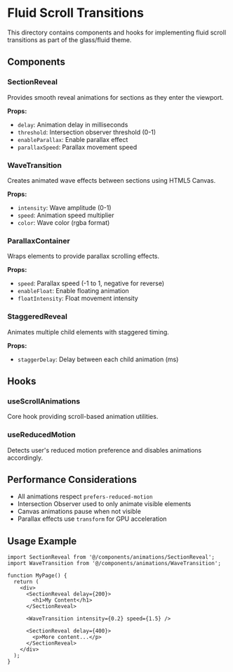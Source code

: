 # Fluid Scroll Transitions

This directory contains components and hooks for implementing fluid scroll transitions as part of the glass/fluid theme.

## Components

### SectionReveal
Provides smooth reveal animations for sections as they enter the viewport.

**Props:**
- `delay`: Animation delay in milliseconds
- `threshold`: Intersection observer threshold (0-1)
- `enableParallax`: Enable parallax effect
- `parallaxSpeed`: Parallax movement speed

### WaveTransition
Creates animated wave effects between sections using HTML5 Canvas.

**Props:**
- `intensity`: Wave amplitude (0-1)
- `speed`: Animation speed multiplier
- `color`: Wave color (rgba format)

### ParallaxContainer
Wraps elements to provide parallax scrolling effects.

**Props:**
- `speed`: Parallax speed (-1 to 1, negative for reverse)
- `enableFloat`: Enable floating animation
- `floatIntensity`: Float movement intensity

### StaggeredReveal
Animates multiple child elements with staggered timing.

**Props:**
- `staggerDelay`: Delay between each child animation (ms)

## Hooks

### useScrollAnimations
Core hook providing scroll-based animation utilities.

### useReducedMotion
Detects user's reduced motion preference and disables animations accordingly.

## Performance Considerations

- All animations respect `prefers-reduced-motion`
- Intersection Observer used to only animate visible elements
- Canvas animations pause when not visible
- Parallax effects use `transform` for GPU acceleration

## Usage Example

```tsx
import SectionReveal from '@/components/animations/SectionReveal';
import WaveTransition from '@/components/animations/WaveTransition';

function MyPage() {
  return (
    <div>
      <SectionReveal delay={200}>
        <h1>My Content</h1>
      </SectionReveal>
      
      <WaveTransition intensity={0.2} speed={1.5} />
      
      <SectionReveal delay={400}>
        <p>More content...</p>
      </SectionReveal>
    </div>
  );
}
```